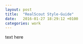 ```yaml
---
layout: post
title:  "RealScout Style-Guide"
date:   2016-01-27 18:29:12 +0100
categories: work
---
```


text here
